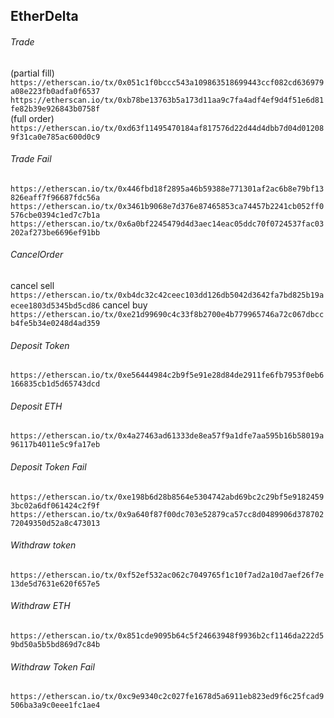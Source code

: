 ## EtherDelta
###### Trade 
(partial fill)  
`https://etherscan.io/tx/0x051c1f0bccc543a109863518699443ccf082cd636979a08e223fb0adfa0f6537`  
`https://etherscan.io/tx/0xb78be13763b5a173d11aa9c7fa4adf4ef9d4f51e6d81fe82b39e926843b0758f`  
(full order)  
`https://etherscan.io/tx/0xd63f11495470184af817576d22d44d4dbb7d04d012089f31ca0e785ac600d0c9`  
###### Trade Fail
`https://etherscan.io/tx/0x446fbd18f2895a46b59388e771301af2ac6b8e79bf13826eaff7f96687fdc56a`  
`https://etherscan.io/tx/0x3461b9068e7d376e87465853ca74457b2241cb052ff0576cbe0394c1ed7c7b1a`  
`https://etherscan.io/tx/0x6a0bf2245479d4d3aec14eac05ddc70f0724537fac03202af273be6696ef91bb`  
###### CancelOrder
cancel sell  
`https://etherscan.io/tx/0xb4dc32c42ceec103dd126db5042d3642fa7bd825b19aecee1803d5345bd5cd86`
cancel buy  
`https://etherscan.io/tx/0xe21d99690c4c33f8b2700e4b779965746a72c067dbccb4fe5b34e0248d4ad359`
###### Deposit Token  
`https://etherscan.io/tx/0xe56444984c2b9f5e91e28d84de2911fe6fb7953f0eb6166835cb1d5d65743dcd`
###### Deposit ETH
`https://etherscan.io/tx/0x4a27463ad61333de8ea57f9a1dfe7aa595b16b58019a96117b4011e5c9fa17eb`
###### Deposit Token Fail
`https://etherscan.io/tx/0xe198b6d28b8564e5304742abd69bc2c29bf5e91824593bc02a6df061424c2f9f`  
`https://etherscan.io/tx/0x9a640f87f00dc703e52879ca57cc8d0489906d37870272049350d52a8c473013`
###### Withdraw token
`https://etherscan.io/tx/0xf52ef532ac062c7049765f1c10f7ad2a10d7aef26f7e13de5d7631e620f657e5`
###### Withdraw ETH
`https://etherscan.io/tx/0x851cde9095b64c5f24663948f9936b2cf1146da222d59bd50a5b5bd869d7c84b`
###### Withdraw Token Fail
`https://etherscan.io/tx/0xc9e9340c2c027fe1678d5a6911eb823ed9f6c25fcad9506ba3a9c0eee1fc1ae4`


